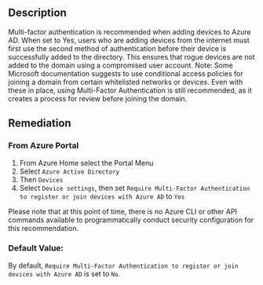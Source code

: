 ## Description

Multi-factor authentication is recommended when adding devices to Azure AD. When set to Yes, users who are adding devices from the internet must first use the second method of authentication before their device is successfully added to the directory. This ensures that rogue devices are not added to the domain using a compromised user account. Note: Some Microsoft documentation suggests to use conditional access policies for joining a domain from certain whitelisted networks or devices. Even with
these in place, using Multi-Factor Authentication is still recommended, as it creates a process for review before joining the domain.

## Remediation

### From Azure Portal

  1. From Azure Home select the Portal Menu
  2. Select `Azure Active Directory`
  3. Then `Devices`
  4. Select `Device settings`, then set `Require Multi-Factor Authentication to register or join devices with Azure AD` to `Yes`

Please note that at this point of time, there is no Azure CLI or other API commands available to programmatically conduct security configuration for this recommendation.

### Default Value:

By default, `Require Multi-Factor Authentication to register or join devices with Azure AD` is set to `No`.